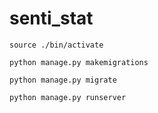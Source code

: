 # senti_stat

`source ./bin/activate`

`python manage.py makemigrations`

`python manage.py migrate`

`python manage.py runserver`
